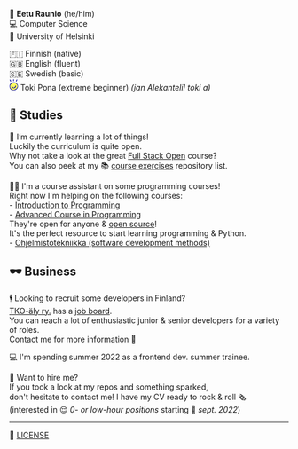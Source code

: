 🧖 **Eetu Raunio**  (he/him)  
💻 Computer Science  
🏫 University of Helsinki

🇫🇮 Finnish (native)  
🇬🇧 English (fluent)  
🇸🇪 Swedish (basic)  
<img src="./toki_pona.svg" width="16" alt="toki pona"> Toki Pona (extreme beginner)  *(jan Alekanteli! toki a)*

📖 Studies
---

🌱 I’m currently learning a lot of things!  
Luckily the curriculum is quite open.  
Why not take a look at the great [Full Stack Open](https://fullstackopen.com/en/) course?  
You can also peek at my 📚 [course exercises](https://github.com/stars/ConcernedHobbit/lists/course-exercises) repository list.

👨‍🏫 I'm a course assistant on some programming courses!  
Right now I'm helping on the following courses:  
\- [Introduction to Programming](https://programming-22.mooc.fi/)  
\- [Advanced Course in Programming](https://programming-22.mooc.fi/)  
They're open for anyone & [open source](https://github.com/rage/programming-22)!  
It's the perfect resource to start learning programming & Python.  
\- [Ohjelmistotekniikka (software development methods)](https://ohjelmistotekniikka-hy.github.io/)

🕶️ Business
---

🕴️ Looking to recruit some developers in Finland?  
[TKO-äly ry.](https://tko-aly.fi) has a [job board](https://jobs.tko-aly.fi).  
You can reach a lot of enthusiastic junior & senior developers for a variety of roles.  
Contact me for more information 👀 

💻 I'm spending summer 2022 as a frontend dev. summer trainee.

🤩 Want to hire me?  
If you took a look at my repos and something sparked,  
don't hesitate to contact me! I have my CV ready to rock & roll 🗞️  
(interested in 😌 _0- or low-hour positions_ starting 🍂 _sept. 2022_)

---
📜 [LICENSE](LICENSE.md)
